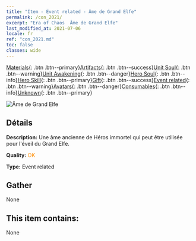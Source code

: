 ```yaml
---
title: "Item - Event related - Âme de Grand Elfe"
permalink: /con_2021/
excerpt: "Era of Chaos  Âme de Grand Elfe"
last_modified_at: 2021-07-06
locale: fr
ref: "con_2021.md"
toc: false
classes: wide
---
```

 [Materials](/ItemsFR/){: .btn .btn--primary}[Artifacts](/ItemsFR/Artifacts/){: .btn .btn--success}[Unit Soul](/ItemsFR/UnitSoul/){: .btn .btn--warning}[Unit Awakening](/ItemsFR/UnitAwakening/){: .btn .btn--danger}[Hero Soul](/ItemsFR/HeroSoul/){: .btn .btn--info}[Hero Skill](/ItemsFR/HeroSkill/){: .btn .btn--primary}[Gift](/ItemsFR/Gift/){: .btn .btn--success}[Event related](/ItemsFR/Events/){: .btn .btn--warning}[Avatars](/ItemsFR/Avatars/){: .btn .btn--danger}[Consumables](/ItemsFR/Consumables/){: .btn .btn--info}[Unknown](/ItemsFR/Unknown/){: .btn .btn--primary}

 ![Âme de Grand Elfe](/images/t/juexing_203.png)

## Détails
 **Description:** Une âme ancienne de Héros immortel qui peut être utilisée pour l'éveil du Grand Elfe.

 **Quality:** <span style="color: #FF8C00">OK</span>

 **Type:** Event related

## Gather

  None

## This item contains:

  None

